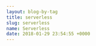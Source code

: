 ```yaml
---
layout: blog-by-tag
title: serverless
slug: serverless
name: Serverless
date: 2018-01-29 23:54:55 +0000
---
```


